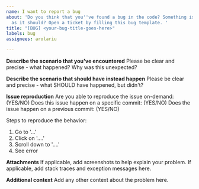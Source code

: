 ```yaml
---
name: I want to report a bug
about: 'Do you think that you''ve found a bug in the code? Something is not behaving
  as it should? Open a ticket by filling this bug template. '
title: "[BUG] <your-bug-title-goes-here>"
labels: bug
assignees: arolariu

---
```


**Describe the scenario that you've encountered**
Please be clear and precise - what happened? Why was this unexpected?

**Describe the scenario that should have instead happen**
Please be clear and precise - what SHOULD have happened, but didn't?

**Issue reproduction**
Are you able to reproduce the issue on-demand: (YES/NO)
Does this issue happen on a specific commit: (YES/NO)
Does the issue happen on a previous commit: (YES/NO)

Steps to reproduce the behavior:
1. Go to '...'
2. Click on '....'
3. Scroll down to '....'
4. See error


**Attachments**
If applicable, add screenshots to help explain your problem.
If applicable, add stack traces and exception messages here.

**Additional context**
Add any other context about the problem here.
